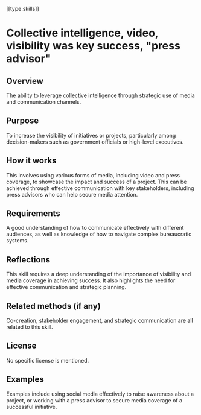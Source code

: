 [[type:skills]]

# Collective intelligence, video, visibility was key success, "press advisor"

## Overview
The ability to leverage collective intelligence through strategic use of media and communication channels.

## Purpose
To increase the visibility of initiatives or projects, particularly among decision-makers such as government officials or high-level executives.

## How it works
This involves using various forms of media, including video and press coverage, to showcase the impact and success of a project. This can be achieved through effective communication with key stakeholders, including press advisors who can help secure media attention.

## Requirements
A good understanding of how to communicate effectively with different audiences, as well as knowledge of how to navigate complex bureaucratic systems.

## Reflections
This skill requires a deep understanding of the importance of visibility and media coverage in achieving success. It also highlights the need for effective communication and strategic planning.

## Related methods (if any)
Co-creation, stakeholder engagement, and strategic communication are all related to this skill.

## License
No specific license is mentioned.

## Examples
Examples include using social media effectively to raise awareness about a project, or working with a press advisor to secure media coverage of a successful initiative.